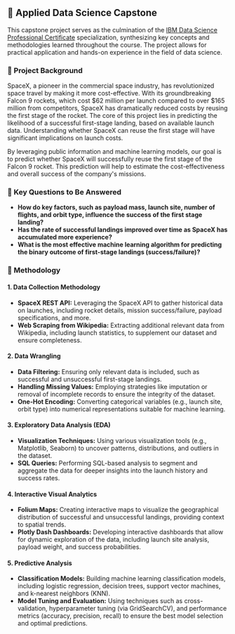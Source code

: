 ## 🚀 Applied Data Science Capstone

This capstone project serves as the culmination of the [IBM Data Science Professional Certificate](https://www.coursera.org/professional-certificates/ibm-data-science) specialization, synthesizing key concepts and methodologies learned throughout the course. The project allows for practical application and hands-on experience in the field of data science.

### 📄 Project Background

SpaceX, a pioneer in the commercial space industry, has revolutionized space travel by making it more cost-effective. With its groundbreaking Falcon 9 rockets, which cost $62 million per launch compared to over $165 million from competitors, SpaceX has dramatically reduced costs by reusing the first stage of the rocket. The core of this project lies in predicting the likelihood of a successful first-stage landing, based on available launch data. Understanding whether SpaceX can reuse the first stage will have significant implications on launch costs.

By leveraging public information and machine learning models, our goal is to predict whether SpaceX will successfully reuse the first stage of the Falcon 9 rocket. This prediction will help to estimate the cost-effectiveness and overall success of the company's missions.

### 📄 Key Questions to Be Answered

- **How do key factors, such as payload mass, launch site, number of flights, and orbit type, influence the success of the first stage landing?**
- **Has the rate of successful landings improved over time as SpaceX has accumulated more experience?**
- **What is the most effective machine learning algorithm for predicting the binary outcome of first-stage landings (success/failure)?**

### 📄 Methodology

#### 1. **Data Collection Methodology**
   - **SpaceX REST API:** Leveraging the SpaceX API to gather historical data on launches, including rocket details, mission success/failure, payload specifications, and more.
   - **Web Scraping from Wikipedia:** Extracting additional relevant data from Wikipedia, including launch statistics, to supplement our dataset and ensure completeness.

#### 2. **Data Wrangling**
   - **Data Filtering:** Ensuring only relevant data is included, such as successful and unsuccessful first-stage landings.
   - **Handling Missing Values:** Employing strategies like imputation or removal of incomplete records to ensure the integrity of the dataset.
   - **One-Hot Encoding:** Converting categorical variables (e.g., launch site, orbit type) into numerical representations suitable for machine learning.

#### 3. **Exploratory Data Analysis (EDA)**
   - **Visualization Techniques:** Using various visualization tools (e.g., Matplotlib, Seaborn) to uncover patterns, distributions, and outliers in the dataset.
   - **SQL Queries:** Performing SQL-based analysis to segment and aggregate the data for deeper insights into the launch history and success rates.

#### 4. **Interactive Visual Analytics**
   - **Folium Maps:** Creating interactive maps to visualize the geographical distribution of successful and unsuccessful landings, providing context to spatial trends.
   - **Plotly Dash Dashboards:** Developing interactive dashboards that allow for dynamic exploration of the data, including launch site analysis, payload weight, and success probabilities.

#### 5. **Predictive Analysis**
   - **Classification Models:** Building machine learning classification models, including logistic regression, decision trees, support vector machines, and k-nearest neighbors (KNN).
   - **Model Tuning and Evaluation:** Using techniques such as cross-validation, hyperparameter tuning (via GridSearchCV), and performance metrics (accuracy, precision, recall) to ensure the best model selection and optimal predictions.

